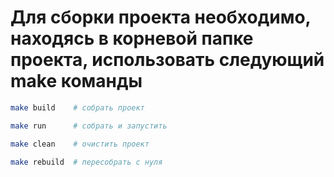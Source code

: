 # Для сборки проекта необходимо, находясь в корневой папке проекта, использовать следующий make команды

```bash
make build    # собрать проект
```
```bash
make run      # собрать и запустить
```
```bash
make clean    # очистить проект
```
```bash
make rebuild  # пересобрать с нуля
```
